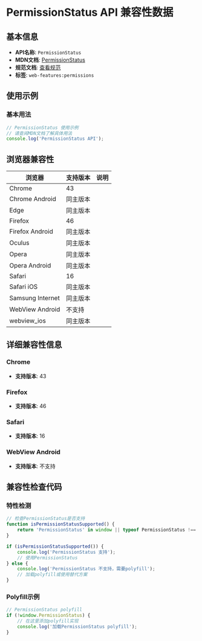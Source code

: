 # PermissionStatus API 兼容性数据

## 基本信息

- **API名称**: `PermissionStatus`
- **MDN文档**: [PermissionStatus](https://developer.mozilla.org/docs/Web/API/PermissionStatus)
- **规范文档**: [查看规范](https://w3c.github.io/permissions/#permissionstatus-interface)
- **标签**: `web-features:permissions`

## 使用示例

### 基本用法

```javascript
// PermissionStatus 使用示例
// 请查阅MDN文档了解具体用法
console.log('PermissionStatus API');
```

## 浏览器兼容性

| 浏览器 | 支持版本 | 说明 |
|--------|----------|------|
| Chrome | 43 |  |
| Chrome Android | 同主版本 |  |
| Edge | 同主版本 |  |
| Firefox | 46 |  |
| Firefox Android | 同主版本 |  |
| Oculus | 同主版本 |  |
| Opera | 同主版本 |  |
| Opera Android | 同主版本 |  |
| Safari | 16 |  |
| Safari iOS | 同主版本 |  |
| Samsung Internet | 同主版本 |  |
| WebView Android | 不支持 |  |
| webview_ios | 同主版本 |  |

## 详细兼容性信息

### Chrome

- **支持版本**: 43

### Firefox

- **支持版本**: 46

### Safari

- **支持版本**: 16

### WebView Android

- **支持版本**: 不支持

## 兼容性检查代码

### 特性检测

```javascript
// 检查PermissionStatus是否支持
function isPermissionStatusSupported() {
    return 'PermissionStatus' in window || typeof PermissionStatus !== 'undefined';
}

if (isPermissionStatusSupported()) {
    console.log('PermissionStatus 支持');
    // 使用PermissionStatus
} else {
    console.log('PermissionStatus 不支持，需要polyfill');
    // 加载polyfill或使用替代方案
}
```

### Polyfill示例

```javascript
// PermissionStatus polyfill
if (!window.PermissionStatus) {
    // 在这里添加polyfill实现
    console.log('加载PermissionStatus polyfill');
}
```

